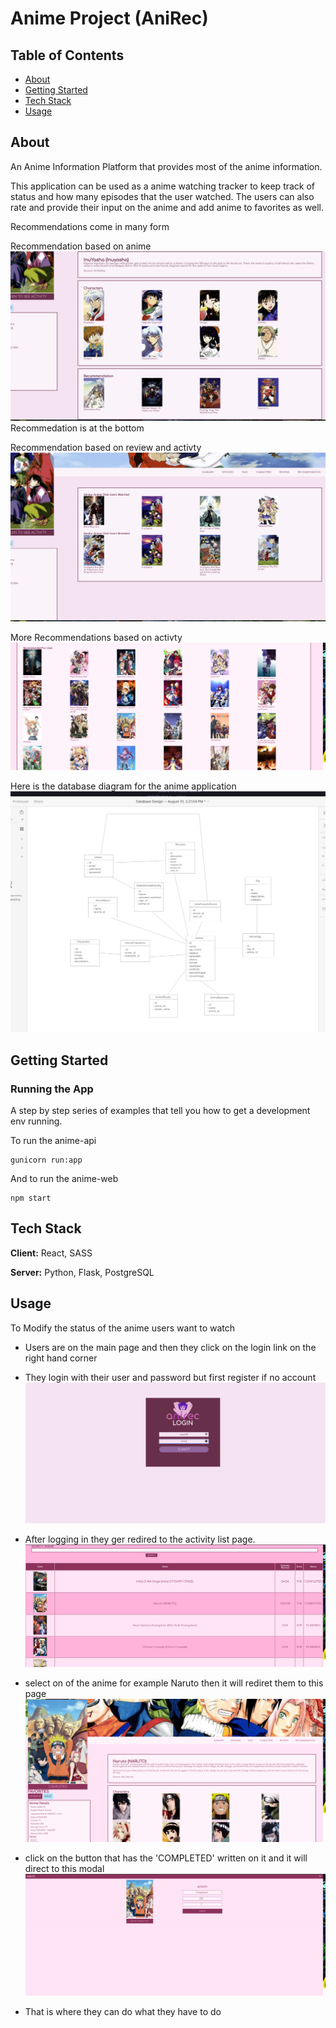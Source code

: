 # Anime Project (AniRec)

## Table of Contents

- [About](#about)
- [Getting Started](#getting_started)
- [Tech Stack](#tech_stack)
- [Usage](#usage)



## About 

An Anime Information Platform that provides most of the anime information. 

This application can be used as a anime watching tracker to keep track of status and how many episodes that the user watched. The users can also rate and provide their input on the anime and add anime to favorites as well. 

Recommendations come in many form

Recommendation based on anime
![anime Recc](https://github.com/rnowrose/anirec/blob/main/profile.png)
Recommedation is at the bottom

Recommendation based on review and activty
![anime user Recc](https://github.com/rnowrose/anirec/blob/main/animerecommedation.png)

More Recommendations based on activty
![anime user Recc](https://github.com/rnowrose/anirec/blob/main/userreccanime.png)


Here is the database diagram for the anime application
![Database Diagram](https://github.com/rnowrose/anirec/blob/main/dbtable.png)

## Getting Started 

### Running the App

A step by step series of examples that tell you how to get a development env running.

To run the anime-api

```
gunicorn run:app 
```

And to run the anime-web

```
npm start
```

## Tech Stack  

**Client:** React, SASS 

**Server:** Python, Flask, PostgreSQL

## Usage
To Modify the status of the anime users want to watch

- Users are on the main page and then they click on the login link on the right hand corner

- They login with their user and password but first register if no account
  ![login](https://github.com/rnowrose/anirec/blob/main/login.png)

- After logging in they ger redired to the activity list page.
  ![userec pagec](https://github.com/rnowrose/anirec/blob/main/activitylist.png)

- select on of the anime for example Naruto then it will rediret them to this page
  ![profile](https://github.com/rnowrose/anirec/blob/main/fullprofile.png)

- click on the button that has the 'COMPLETED' written on it and it will direct to this modal
  ![profile](https://github.com/rnowrose/anirec/blob/main/useractivity.png)

- That is where they can do what they have to do
